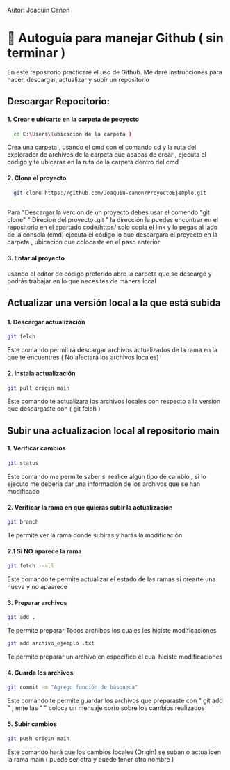 
Autor: Joaquín Cañon
# 🦉 Autoguía para manejar Github ( sin terminar )
En este repositorio practicaré el uso de Github. Me daré instrucciones para hacer, descargar, actualizar y subir un repositorio 


## Descargar Repocitorio: 
#### 1. Crear e ubicarte en la carpeta de peoyecto 

```bash
  cd C:\Users\(ubicacion de la carpeta )            
```
Crea una carpeta , usando el cmd con el comando cd y la ruta del explorador de archivos de la carpeta que acabas de crear , ejecuta  el código y  te ubicaras en la ruta de la carpeta dentro del cmd
#### 2. Clona el proyecto

```bash
  git clone https://github.com/Joaquin-canon/ProyectoEjemplo.git 
            
```
 Para "Descargar la vercion de un proyecto debes usar el comendo  "git clone" " Direcion del proyecto .git " la dirección la puedes encontrar en el repositorio en el apartado code/https/ solo copia el link y lo pegas al lado de la consola (cmd) ejecuta el código  lo que descargara el proyecto en la carpeta , ubicacion que colocaste en el paso anterior 

 #### 3. Entar al proyecto 

 usando el editor de código preferido abre la carpeta que se descargó y podrás trabajar en lo que necesites de manera local 


## Actualizar una versión local a la que está subida 

###  
#### 1. Descargar actualización 

```bash
git felch 
```
Este comando permitirá descargar archivos actualizados de la rama en la que te encuentres ( No afectará los archivos locales)

#### 2. Instala  actualización 

```bash
git pull origin main
```
Este comando te actualizara los archivos locales con respecto a la versión que descargaste con (  git felch  )

## Subir una actualizacion local al repositorio main 

#### 1. Verificar cambios 

```bash
git status
```
Este comando me permite saber si realice algún tipo de cambio , si lo ejecuto me debería dar una información de los archivos que se han modificado 

#### 2. Verificar la rama en que quieras subir la actualización
```bash
git branch
```
Te permite ver la rama donde subiras y  harás la modificación 

#### 2.1 Si NO aparece la rama 

```bash
git fetch --all
```
Este comando te permite actualizar el estado de las ramas si crearte una nueva y no apaarece 

#### 3. Preparar archivos 

```bash
git add .
```
Te permite preparar Todos archibos los cuales les hiciste modificaciones 
```bash
git add archivo_ejemplo .txt
```
Te permite preparar un archivo en específico el cual hiciste  modificaciones 

#### 4. Guarda los archivos 

```bash
git commit -m "Agrego función de búsqueda"
```
Este comando te permite guardar los archivos que preparaste con " git add " ,  ente las " " coloca un mensaje corto sobre los cambios realizados 

#### 5. Subir cambios 

```bash
git push origin main
```
Este comando hará que los cambios locales (Origin) se suban o actualicen  la rama  main ( puede ser otra y puede tener otro nombre )
